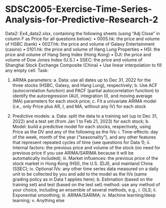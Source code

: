 # SDSC2005-Exercise-Time-Series-Analysis-for-Predictive-Research-2

Data2: Ex4_data2.xlsx, containing the following sheets (using “Adj Close” in column F as Price for all questions below):
•	0005.hk: the price and volume of HSBC (bank)
•	0027.hk: the price and volume of Galaxy Entertainment (casino)
•	0101.hk: the price and volume of Hang Lung Properties 
•	HSI: the price and volume of Hang Seng Index (Hong Kong)
•	DJI: the price and volume of Dow Jones Index (U.S.)
•	SSEC: the price and volume of Shanghai Stock Exchange Composite (China)
•	Use linear interpolation to fill any empty cell.
Task: 
1.	ARIMA parameters: 
a.	Data: use all dates up to Dec 31, 2022 for the three stocks (HSBC, Galaxy, and Hang Lung), respectively;
b.	Use ACF (autocorrelation function) and PACF (partial autocorrelation function) to identify the autoregression (AU), integration (I), and moving average (MA) parameters for each stock price;
c.	Fit a univariate ARIMA model (i.e., only Price plus AR, I, and MA, without any IV) for each stock 

2.	Predictive models: 
a. 	Data: split the data to a training set (up to Dec 31, 2022) and a test set (from Jan 1 to Feb 21, 2023) for each stock;
b. 	Model: build a predictive model for each stocks, respectively, using Price as the DV and any of the following as the IVs:
i.	Time-effects: day of the week, month of the year (“seasonality”), and any other features that represent repeated cycles of time (see questions for Data 1); 
ii.	Internal factors: the previous price and volume of the stock (no need for previous price if you use ARIMA/SARIMA because it will be automatically included);
iii.	Market influences: the previous price of the stock market in Hong Kong (HSI), the U.S. (DJI), and mainland China (SSEC);
iv.	Optional IVs: any other time series data measured on a daily unit to be collected by you and add to the model as the IVs (same grading policy as in Data 1 applies here);
b. 	Estimation (based on the training set) and test (based on the test set) method: use any method of your choice, including an ensemble of several methods, e.g.,
i.	OLS;
ii.	Exponential smoothing;
iii.	ARIMA/SARIMA;
iv.	Machine learning/deep learning;
v.	Anything else
